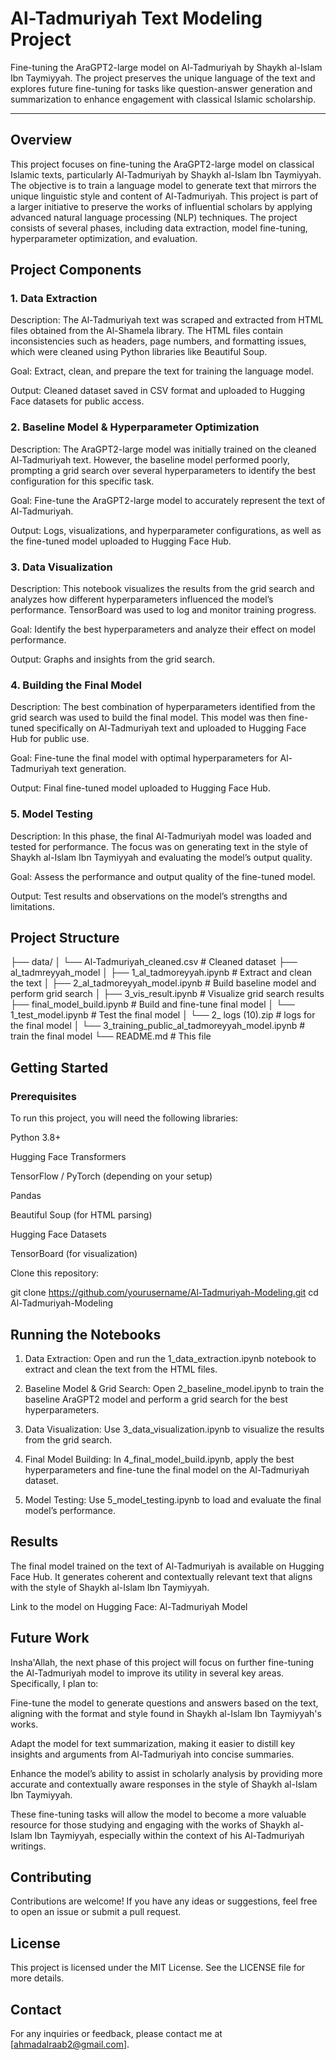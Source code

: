 # Al-Tadmuriyah Text Modeling Project
Fine-tuning the AraGPT2-large model on Al-Tadmuriyah by Shaykh al-Islam Ibn Taymiyyah. The project preserves the unique language of the text and explores future fine-tuning for tasks like question-answer generation and summarization to enhance engagement with classical Islamic scholarship.


---



## Overview

This project focuses on fine-tuning the AraGPT2-large model on classical Islamic texts, particularly Al-Tadmuriyah by Shaykh al-Islam Ibn Taymiyyah. The objective is to train a language model to generate text that mirrors the unique linguistic style and content of Al-Tadmuriyah. This project is part of a larger initiative to preserve the works of influential scholars by applying advanced natural language processing (NLP) techniques. The project consists of several phases, including data extraction, model fine-tuning, hyperparameter optimization, and evaluation.

## Project Components

### 1. Data Extraction

Description: The Al-Tadmuriyah text was scraped and extracted from HTML files obtained from the Al-Shamela library. The HTML files contain inconsistencies such as headers, page numbers, and formatting issues, which were cleaned using Python libraries like Beautiful Soup.

Goal: Extract, clean, and prepare the text for training the language model.

Output: Cleaned dataset saved in CSV format and uploaded to Hugging Face datasets for public access.


### 2. Baseline Model & Hyperparameter Optimization

Description: The AraGPT2-large model was initially trained on the cleaned Al-Tadmuriyah text. However, the baseline model performed poorly, prompting a grid search over several hyperparameters to identify the best configuration for this specific task.

Goal: Fine-tune the AraGPT2-large model to accurately represent the text of Al-Tadmuriyah.

Output: Logs, visualizations, and hyperparameter configurations, as well as the fine-tuned model uploaded to Hugging Face Hub.


### 3. Data Visualization

Description: This notebook visualizes the results from the grid search and analyzes how different hyperparameters influenced the model’s performance. TensorBoard was used to log and monitor training progress.

Goal: Identify the best hyperparameters and analyze their effect on model performance.

Output: Graphs and insights from the grid search.


### 4. Building the Final Model

Description: The best combination of hyperparameters identified from the grid search was used to build the final model. This model was then fine-tuned specifically on Al-Tadmuriyah text and uploaded to Hugging Face Hub for public use.

Goal: Fine-tune the final model with optimal hyperparameters for Al-Tadmuriyah text generation.

Output: Final fine-tuned model uploaded to Hugging Face Hub.


### 5. Model Testing

Description: In this phase, the final Al-Tadmuriyah model was loaded and tested for performance. The focus was on generating text in the style of Shaykh al-Islam Ibn Taymiyyah and evaluating the model’s output quality.

Goal: Assess the performance and output quality of the fine-tuned model.

Output: Test results and observations on the model’s strengths and limitations.


## Project Structure

├── data/
│   └── Al-Tadmuriyah_cleaned.csv  # Cleaned dataset
├── al_tadmreyyah_model
│   ├── 1_al_tadmoreyyah.ipynb    # Extract and clean the text
│   ├── 2_al_tadmoreyyah_model.ipynb     # Build baseline model and perform grid search
│   ├── 3_vis_result.ipynb # Visualize grid search results
├── final_model_build.ipynb  # Build and fine-tune final model
│   └── 1_test_model.ipynb      # Test the final model
│   └── 2_ logs (10).zip  # logs for the final model
│   └── 3_training_public_al_tadmoreyyah_model.ipynb # train the final model
└── README.md              # This file

## Getting Started

### Prerequisites

To run this project, you will need the following libraries:

Python 3.8+

Hugging Face Transformers

TensorFlow / PyTorch (depending on your setup)

Pandas

Beautiful Soup (for HTML parsing)

Hugging Face Datasets

TensorBoard (for visualization)



Clone this repository:

git clone https://github.com/yourusername/Al-Tadmuriyah-Modeling.git
cd Al-Tadmuriyah-Modeling


## Running the Notebooks

1. Data Extraction: Open and run the 1_data_extraction.ipynb notebook to extract and clean the text from the HTML files.


2. Baseline Model & Grid Search: Open 2_baseline_model.ipynb to train the baseline AraGPT2 model and perform a grid search for the best hyperparameters.


3. Data Visualization: Use 3_data_visualization.ipynb to visualize the results from the grid search.


4. Final Model Building: In 4_final_model_build.ipynb, apply the best hyperparameters and fine-tune the final model on the Al-Tadmuriyah dataset.


5. Model Testing: Use 5_model_testing.ipynb to load and evaluate the final model’s performance.



## Results

The final model trained on the text of Al-Tadmuriyah is available on Hugging Face Hub. It generates coherent and contextually relevant text that aligns with the style of Shaykh al-Islam Ibn Taymiyyah.

Link to the model on Hugging Face: Al-Tadmuriyah Model

## Future Work

Insha'Allah, the next phase of this project will focus on further fine-tuning the Al-Tadmuriyah model to improve its utility in several key areas. Specifically, I plan to:

Fine-tune the model to generate questions and answers based on the text, aligning with the format and style found in Shaykh al-Islam Ibn Taymiyyah's works.

Adapt the model for text summarization, making it easier to distill key insights and arguments from Al-Tadmuriyah into concise summaries.

Enhance the model’s ability to assist in scholarly analysis by providing more accurate and contextually aware responses in the style of Shaykh al-Islam Ibn Taymiyyah.


These fine-tuning tasks will allow the model to become a more valuable resource for those studying and engaging with the works of Shaykh al-Islam Ibn Taymiyyah, especially within the context of his Al-Tadmuriyah writings.


## Contributing

Contributions are welcome! If you have any ideas or suggestions, feel free to open an issue or submit a pull request.

## License

This project is licensed under the MIT License. See the LICENSE file for more details.

## Contact

For any inquiries or feedback, please contact me at [ahmadalraab2@gmail.com].
